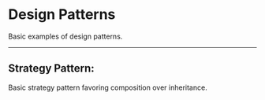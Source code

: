 # Design Patterns

Basic examples of design patterns.

---

## Strategy Pattern:
Basic strategy pattern favoring composition over inheritance.
